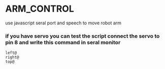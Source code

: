 # ARM_CONTROL

use javascript seral port and speech to move robot arm



### if you have servo you can test the script connect the servo to pin 8 and write this command in seral monitor 


```
left@
right@
top@
```
